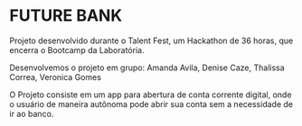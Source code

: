 # FUTURE BANK

Projeto desenvolvido durante o Talent Fest, um Hackathon de 36 horas, que encerra o Bootcamp da Laboratória.

Desenvolvemos o projeto em grupo: Amanda Avila, Denise Caze, Thalissa Correa, Veronica Gomes

O Projeto consiste em um app para abertura de conta corrente digital, onde o usuário de maneira autônoma pode abrir sua conta sem a necessidade de ir ao banco.
